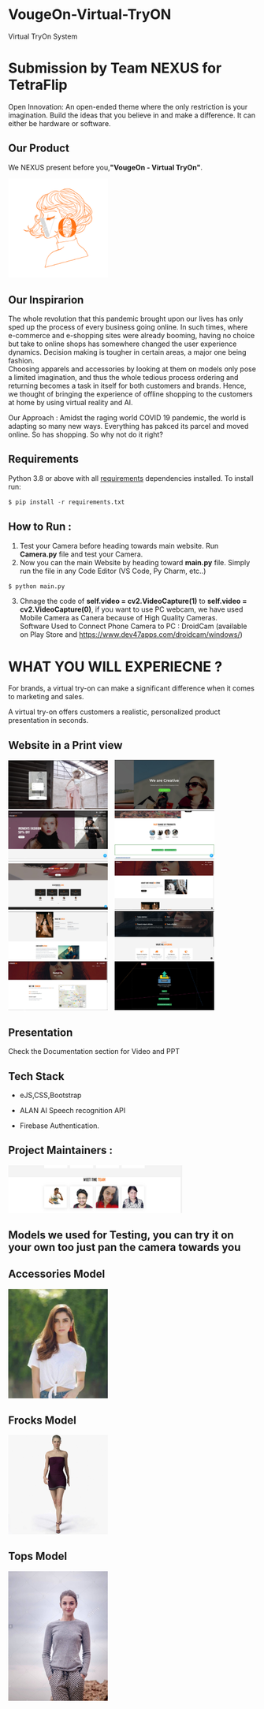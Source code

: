 # VougeOn-Virtual-TryON
Virtual TryOn System

# Submission by Team NEXUS for TetraFlip

Open Innovation: An open-ended theme where the only restriction is your imagination. Build the ideas that you believe in and make a difference. It can either be hardware or software.


<h2 align= "left"><b>Our Product</b></h2>

We NEXUS present before you,<b>"VougeOn - Virtual TryOn"</b>.

<img width=40% src="Logo.png"> &ensp;


## Our Inspirarion
The whole revolution that this pandemic brought upon our lives has only sped up the process of every business going online. In such times, where e-commerce and e-shopping sites were already booming, having no choice but take to online shops has somewhere changed the user experience dynamics. Decision making is tougher in certain areas,  a major one being fashion.<br>
Choosing apparels and accessories by looking at them on models only pose a limited imagination, and thus the whole tedious process ordering and returning becomes a task in itself for both customers and brands. Hence, we thought of bringing the experience of offline shopping to the customers at home by using virtual reality and AI.


Our Approach : Amidst the raging world COVID 19 pandemic, the world is adapting so many new ways. Everything has pakced its parcel and moved online. So has shopping. So why not do it right?

## Requirements
Python 3.8 or above with all [requirements](requirements.txt) dependencies installed. To install run:
```python
$ pip install -r requirements.txt
```
## How to Run :
1. Test your Camera before heading towards main website. Run **Camera.py** file and test your Camera.
2. Now you can the main Website by heading toward **main.py** file. Simply run the file in any Code Editor (VS Code, Py Charm, etc..)

```python
$ python main.py
```
3. Chnage the code of **self.video = cv2.VideoCapture(1)** to **self.video = cv2.VideoCapture(0)**, if you want to use PC webcam, we have used Mobile Camera as Canera because of High Quality Cameras.<br>
   Software Used to Connect Phone Camera to PC : DroidCam (available on Play Store and https://www.dev47apps.com/droidcam/windows/)
 

# WHAT YOU WILL EXPERIECNE ?
  For brands, a virtual try-on can make a significant difference when it comes to marketing and sales.
  
  A virtual try-on offers customers a realistic, personalized product presentation in seconds.

<h2 align= "left"><b>Website in a Print view</b></h2>

<p align="left">  

<img width=40% src="Screenshots/WhatsApp Image 2021-05-01 at 19.37.27.jpeg"> &ensp;
<img width=40% src="Screenshots/WhatsApp Image 2021-05-01 at 19.30.41.jpeg"> &ensp;
<img width=40% src="Screenshots/WhatsApp Image 2021-05-01 at 19.31.04.jpeg"> &ensp;
<img width=40% src="Screenshots/WhatsApp Image 2021-05-01 at 19.33.32.jpeg"> &ensp;
<img width=40% src="Screenshots/WhatsApp Image 2021-05-01 at 19.34.17.jpeg"> &ensp;
<img width=40% src="Screenshots/WhatsApp Image 2021-05-01 at 19.34.55.jpeg"> &ensp;
<img width=40% src="Screenshots/WhatsApp Image 2021-05-01 at 19.35.18.jpeg"> &ensp;
<img width=40% src="Screenshots/WhatsApp Image 2021-05-01 at 19.36.24.jpeg"> &ensp;
<img width=40% src="Screenshots/WhatsApp Image 2021-05-01 at 19.37.01.jpeg"> &ensp;
<img width=40% src="Screenshots/WhatsApp Image 2021-05-01 at 19.38.34.jpeg"> &ensp;


## Presentation
Check the Documentation section for Video and PPT


## Tech Stack

- eJS,CSS,Bootstrap

- ALAN AI Speech recognition API

- Firebase Authentication.

<h2 align= "left"><b>Project Maintainers :</b></h2>
<p align="left">
  <img width=70% src="Screenshots/WhatsApp Image 2021-05-01 at 19.36.42.jpeg"> &ensp;
  


## Models we used for Testing, you can try it on your own too just pan the camera towards you
 
## Accessories Model  
<img width=40% src="images/Access_model.jpeg"> &ensp;  
 
## Frocks Model  
<img width=40% src="images/Frock_model.jpeg"> &ensp;  

## Tops Model  
<img width=40% src="images/Tops_model.jpeg"> &ensp;  
